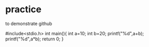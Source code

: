 # practice
to demonstrate github 

#include<stdio.h>
int main(){
  int a=10;
  int b=20;
  printf("%d",a+b);
  printf("%d",a*b);
return 0;
}
